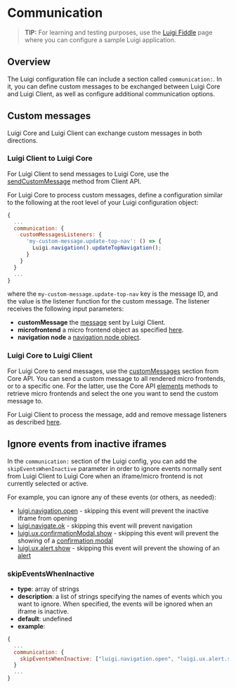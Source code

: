 <!-- meta
{
  "node": {
    "label": "Core/Client communication",
    "category": {
      "label": "Advanced",
      "collapsible": true
    },
    "metaData": {
      "categoryPosition": 7,
      "position": 1
    }
  }
}
meta -->

# Communication

<!-- add-attribute:class:success -->

> **TIP:** For learning and testing purposes, use the [Luigi Fiddle](https://fiddle.luigi-project.io) page where you can configure a sample Luigi application.

## Overview

The Luigi configuration file can include a section called `communication:`. In it, you can define custom messages to be exchanged between Luigi Core and Luigi Client, as well as configure additional communication options.

## Custom messages

Luigi Core and Luigi Client can exchange custom messages in both directions.

### Luigi Client to Luigi Core

For Luigi Client to send messages to Luigi Core, use the [sendCustomMessage](luigi-client-api.md#sendCustomMessage) method from Client API.

For Luigi Core to process custom messages, define a configuration similar to the following at the root level of your Luigi configuration object:

```javascript
{
  ...
  communication: {
    customMessagesListeners: {
      'my-custom-message.update-top-nav': () => {
        Luigi.navigation().updateTopNavigation();
      }
    }
  }
  ...
}
```

where the `my-custom-message.update-top-nav` key is the message ID, and the value is the listener function for the custom message. The listener receives the following input parameters:

- **customMessage** the [message](luigi-client-api.md#sendCustomMessage) sent by Luigi Client.
- **microfrontend** a micro frontend object as specified [here](luigi-core-api.md#getMicrofrontends).
- **navigation node** a [navigation node object](navigation-parameters-reference.md#Node-parameters).

### Luigi Core to Luigi Client

For Luigi Core to send messages, use the [customMessages](luigi-core-api.md#customMessages) section from Core API. You can send a custom message to all rendered micro frontends, or to a specific one. For the latter, use the Core API [elements](luigi-core-api.md#elements) methods to retrieve micro frontends and select the one you want to send the custom message to.

For Luigi Client to process the message, add and remove message listeners as described [here](luigi-client-api.md#addCustomMessageListener).

## Ignore events from inactive iframes

In the `communication:` section of the Luigi config, you can add the `skipEventsWhenInactive` parameter in order to ignore events normally sent from Luigi Client to Luigi Core when an iframe/micro frontend is not currently selected or active.

For example, you can ignore any of these events (or others, as needed):

- [luigi.navigation.open](https://github.com/SAP/luigi/blob/main/client/src/linkManager.ts#L115) - skipping this event will prevent the inactive iframe from opening
- [luigi.navigate.ok](https://github.com/SAP/luigi/blob/main/client/src/lifecycleManager.ts#L155) - skipping this event will prevent navigation
- [luigi.ux.confirmationModal.show](https://github.com/SAP/luigi/blob/main/client/src/uxManager.ts#L114) - skipping this event will prevent the showing of a [confirmation modal](luigi-client-api.md#showconfirmationmodal)
- [luigi.ux.alert.show](https://github.com/SAP/luigi/blob/main/client/src/uxManager.ts#L198) - skipping this event will prevent the showing of an [alert](luigi-client-api.md#showalert)

### skipEventsWhenInactive

- **type**: array of strings
- **description**: a list of strings specifying the names of events which you want to ignore. When specified, the events will be ignored when an iframe is inactive.
- **default**: undefined
- **example**:

```javascript
{
  ...
  communication: {
    skipEventsWhenInactive: ["luigi.navigation.open", "luigi.ux.alert.show"]
  }
  ...
}
```
